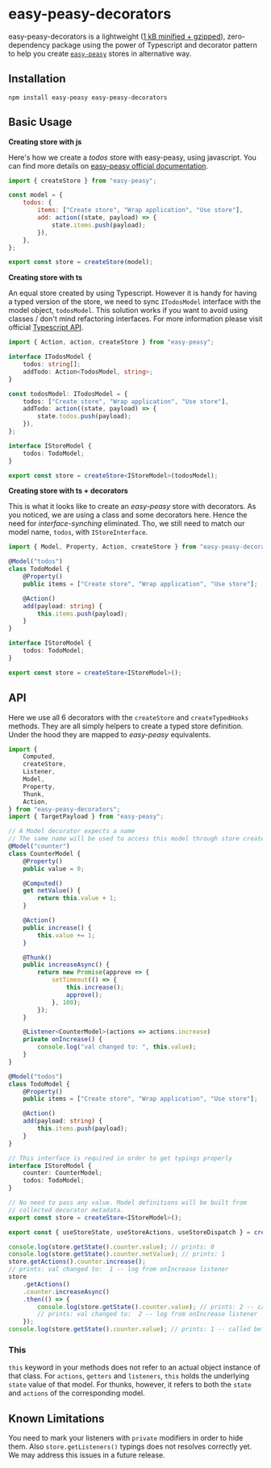 # easy-peasy-decorators

easy-peasy-decorators is a lightweight ([1 kB minified + gzipped](https://bundlephobia.com/result?p=easy-peasy-decorators)),  zero-dependency package using the power of Typescript and decorator pattern to help you create [`easy-peasy`](https://easy-peasy.now.sh/) stores in alternative way.

## Installation

```
npm install easy-peasy easy-peasy-decorators
```

## Basic Usage

**Creating store with js**

Here's how we create a _todos_ store with easy-peasy, using javascript. You can find more details on [easy-peasy official documentation](https://easy-peasy.now.sh/docs/introduction/).

```js
import { createStore } from "easy-peasy";

const model = {
    todos: {
        items: ["Create store", "Wrap application", "Use store"],
        add: action((state, payload) => {
            state.items.push(payload);
        }),
    },
};

export const store = createStore(model);
```

**Creating store with ts**

An equal store created by using Typescript. However it is handy for having a typed version of the store, we need to sync `ITodosModel` interface with the model object, `todosModel`. This solution works if you want to avoid using classes / don't mind refactoring interfaces. For more information please visit official [Typescript API](https://easy-peasy.now.sh/docs/typescript-api/).

```ts
import { Action, action, createStore } from "easy-peasy";

interface ITodosModel {
    todos: string[];
    addTodo: Action<TodosModel, string>;
}

const todosModel: ITodosModel = {
    todos: ["Create store", "Wrap application", "Use store"],
    addTodo: action((state, payload) => {
        state.todos.push(payload);
    }),
};

interface IStoreModel {
    todos: TodoModel;
}

export const store = createStore<IStoreModel>(todosModel);
```

**Creating store with ts + decorators**

This is what it looks like to create an _easy-peasy_ store with decorators. As you noticed, we are using a class and some decorators here. Hence the need for _interface-synching_ eliminated. Tho, we still need to match our model name, `todos`, with `IStoreInterface`.

```ts
import { Model, Property, Action, createStore } from "easy-peasy-decorators";

@Model("todos")
class TodoModel {
    @Property()
    public items = ["Create store", "Wrap application", "Use store"];

    @Action()
    add(payload: string) {
        this.items.push(payload);
    }
}

interface IStoreModel {
    todos: TodoModel;
}

export const store = createStore<IStoreModel>();
```

## API
Here we use all 6 decorators with the `createStore` and `createTypedHooks` methods. They are all simply helpers to create a typed store definition. Under the hood they are mapped to *easy-peasy* equivalents.

```ts
import {
    Computed,
    createStore,
    Listener,
    Model,
    Property,
    Thunk,
    Action,
} from "easy-peasy-decorators";
import { TargetPayload } from "easy-peasy";

// A Model decorator expects a name
// The same name will be used to access this model through store created
@Model("counter")
class CounterModel {
    @Property()
    public value = 0;

    @Computed()
    get netValue() {
        return this.value + 1;
    }

    @Action()
    public increase() {
        this.value += 1;
    }

    @Thunk()
    public increaseAsync() {
        return new Promise(approve => {
            setTimeout(() => {
                this.increase();
                approve();
            }, 100);
        });
    }

    @Listener<CounterModel>(actions => actions.increase)
    private onIncrease() {
        console.log("val changed to: ", this.value);
    }
}

@Model("todos")
class TodoModel {
    @Property()
    public items = ["Create store", "Wrap application", "Use store"];

    @Action()
    add(payload: string) {
        this.items.push(payload);
    }
}

// This interface is required in order to get typings properly
interface IStoreModel {
    counter: CounterModel;
    todos: TodoModel;
}

// No need to pass any value. Model definitions will be built from
// collected decorator metadata.
export const store = createStore<IStoreModel>();

export const { useStoreState, useStoreActions, useStoreDispatch } = createTypedHooks<IStoreModel>();

console.log(store.getState().counter.value); // prints: 0
console.log(store.getState().counter.netValue); // prints: 1
store.getActions().counter.increase();
// prints: val changed to:  1 -- log from onIncrease listener
store
    .getActions()
    .counter.increaseAsync()
    .then(() => {
        console.log(store.getState().counter.value); // prints: 2 -- called after 100ms
        // prints: val changed to:  2 -- log from onIncrease listener
    });
console.log(store.getState().counter.value); // prints: 1 -- called before timeout
```

### This
`this` keyword in your methods does not refer to an actual object instance of that class. For `actions`, `getters` and `listeners`, `this`  holds the underlying `state` value of that model. For thunks, however, it refers to both the `state` and `actions` of the corresponding model.

## Known Limitations
You need to mark your listeners with `private` modifiers in order to hide them. Also `store.getListeners()` typings does not resolves correctly yet. We may address this issues in a future release.
